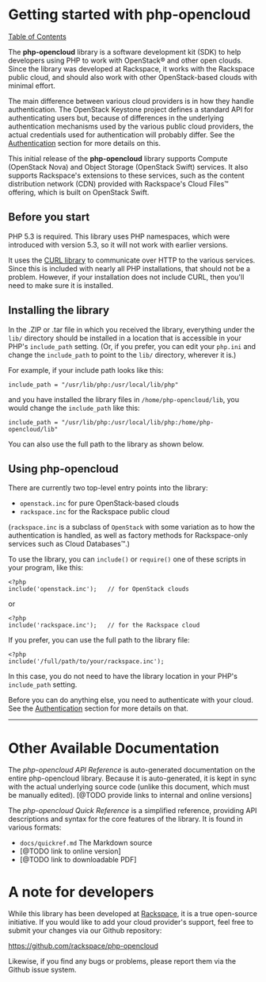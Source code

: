 Getting started with php-opencloud
==================================

[Table of Contents](toc.md)

The <b>php-opencloud</b> library is a software development kit (SDK) to help
developers using PHP to work with OpenStack&reg; and other open clouds. Since
the library was developed at Rackspace, it works with the Rackspace public
cloud, and should also work with other OpenStack-based clouds with minimal
effort.

The main difference between various cloud providers is in how they handle
authentication. The OpenStack Keystone project defines a standard API for
authenticating users but, because of differences in the underlying
authentication mechanisms used by the various public cloud providers,
the actual credentials used for authentication will probably differ.
See the [Authentication](authentication.md) section for more details on this.

This initial release of the <b>php-opencloud</b> library supports Compute
(OpenStack Nova) and Object Storage (OpenStack Swift) services.
It also supports Rackspace's extensions to these services, such as the
content distribution network (CDN) provided with Rackspace's Cloud Files&trade;
offering, which is built on OpenStack Swift.

## Before you start

PHP 5.3 is required. This library uses PHP namespaces, which were introduced
with version 5.3, so it will not work with earlier versions.

It uses the [CURL library](http://us.php.net/manual/en/book.curl.php)
to communicate over HTTP to the various services.
Since this is included with nearly all PHP installations, that should not be
a problem. However, if your installation does not include CURL,
then you'll need to make sure it is installed.

## Installing the library

In the .ZIP or .tar file in which you received the library, everything under
the `lib/` directory should be installed in a location that is accessible
in your PHP's `include_path` setting. (Or, if you prefer, you can edit
your `php.ini` and change the `include_path` to point to the `lib/` directory,
wherever it is.)

For example, if your include path looks like this:

	include_path = "/usr/lib/php:/usr/local/lib/php"

and you have installed the library files in `/home/php-opencloud/lib`, you would
change the `include_path` like this:

	include_path = "/usr/lib/php:/usr/local/lib/php:/home/php-opencloud/lib"

You can also use the full path to the library as shown below.

## Using php-opencloud

There are currently two top-level entry points into the library:

* `openstack.inc` for pure OpenStack-based clouds
* `rackspace.inc` for the Rackspace public cloud

(`rackspace.inc` is a subclass of `OpenStack` with some variation as
to how the authentication is handled, as well as factory methods for
Rackspace-only services such as Cloud Databases&trade;.)

To use the library, you can `include()` or `require()` one of these scripts
in your program, like this:

    <?php
    include('openstack.inc');   // for OpenStack clouds

or

    <?php
    include('rackspace.inc');   // for the Rackspace cloud

If you prefer, you can use the full path to the library file:

    <?php
    include('/full/path/to/your/rackspace.inc');

In this case, you do not need to have the library location in your PHP's `include_path`
setting.

Before you can do anything else, you need to authenticate with
your cloud. See the [Authentication](authentication.md) section
for more details on that.

----

Other Available Documentation
=============================

The *php-opencloud API Reference* is auto-generated documentation on the entire
php-opencloud library. Because it is auto-generated, it is kept in sync with the
actual underlying source code (unlike this document, which must be manually 
edited). 
[@TODO provide links to internal and online versions]

The *php-opencloud Quick Reference* is a simplified reference, providing API 
descriptions and syntax for the core features of the library. It is found in
various formats:

* `docs/quickref.md` The Markdown source
* [@TODO link to online version]
* [@TODO link to downloadable PDF]

A note for developers
=====================

While this library has been developed at
[Rackspace](http://www.rackspace.com),
it is a true open-source initiative. If you would like to add your cloud
provider's support, feel free to submit your changes via our
Github repository:

https://github.com/rackspace/php-opencloud

Likewise, if you find any bugs or problems, please report them via the
Github issue system.
